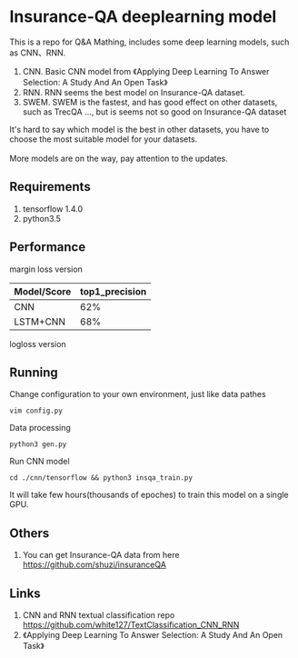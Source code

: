 Insurance-QA deeplearning model
======
This is a repo for Q&A Mathing, includes some deep learning models, such as CNN、RNN.<br>
1. CNN. Basic CNN model from 《Applying Deep Learning To Answer Selection: A Study And An Open Task》<br>
2. RNN. RNN seems the best model on Insurance-QA dataset.<br>
3. SWEM. SWEM is the fastest, and has good effect on other datasets, such as TrecQA ..., but is seems not so good on Insurance-QA dataset<br>


It's hard to say which model is the best in other datasets, you have to choose the most suitable model for your datasets.<br><br>
More models are on the way, pay attention to the updates.<br>

## Requirements
1. tensorflow 1.4.0<br>
2. python3.5<br>

## Performance
margin loss version<br>

Model/Score | top1_precision
------------ | -------------
CNN | 62%
LSTM+CNN | 68%

logloss version<br>

## Running
Change configuration to your own environment, just like data pathes<br>
    
    vim config.py

Data processing<br>
   
    python3 gen.py
    
Run CNN model<br>

    cd ./cnn/tensorflow && python3 insqa_train.py
    
It will take few hours(thousands of epoches) to train this model on a single GPU.<br>
    
## Others
1. You can get Insurance-QA data from here https://github.com/shuzi/insuranceQA<br>

## Links
1. CNN and RNN textual classification repo  https://github.com/white127/TextClassification_CNN_RNN<br>
2. 《Applying Deep Learning To Answer Selection: A Study And An Open Task》<br>

